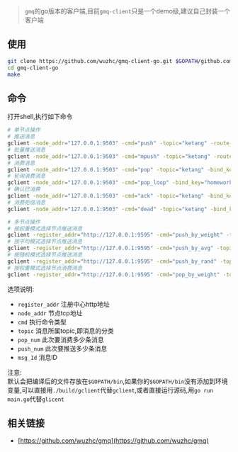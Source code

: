 > `gmq`的go版本的客户端,目前`gmq-client`只是一个demo级,建议自己封装一个客户端

## 使用
```bash
git clone https://github.com/wuzhc/gmq-client-go.git $GOPATH/github.com/wuzhc/gmq-client-go
cd gmq-client-go
make
```

## 命令
打开shell,执行如下命令
```bash
# 单节点操作
# 推送消息
gclient -node_addr="127.0.0.1:9503" -cmd="push" -topic="ketang" -route_key="homework" -push_num=1000 
# 批量推送消息
gclient -node_addr="127.0.0.1:9503" -cmd="mpush" -topic="ketang" -route_key="homework" -push_num=1000
# 消费消息
gclient -node_addr="127.0.0.1:9503" -cmd="pop" -topic="ketang" -bind_key="homework" -pop_num=1000 
# 轮询消费消息
gclient -node_addr="127.0.0.1:9503" -cmd="pop_loop" -bind_key="homework" -topic="ketang" 
# 确认已消费
gclient -node_addr="127.0.0.1:9503" -cmd="ack" -topic="ketang" -bind_key="homework" -msg_id="374389276810416130" 
# 消费死信消息
gclient -node_addr="127.0.0.1:9503" -cmd="dead" -topic="ketang" -bind_key="homework" -pop_num=1000 

# 多节点操作
# 按权重模式选择节点推送消息
gclient -register_addr="http://127.0.0.1:9595" -cmd="push_by_weight" -topic="ketang" -route_key="homework" -push_num=1000
# 按平均模式选择节点推送消息
gclient -register_addr="http://127.0.0.1:9595" -cmd="push_by_avg" -topic="ketang" -route_key="homework" -push_num=1000
# 按随机模式选择节点推送消息
gclient -register_addr="http://127.0.0.1:9595" -cmd="push_by_rand" -topic="ketang" -route_key="homework" -push_num=1000
# 按权重模式选择节点消费消息
gclient -register_addr="http://127.0.0.1:9595" -cmd="pop_by_weight" -topic="ketang" -bind_key="homework"
```
选项说明:  
- `register_addr` 注册中心http地址
- `node_addr` 节点tcp地址
- `cmd` 执行命令类型
- `topic` 消息所属topic,即消息的分类
- `pop_num` 此次要消费多少条消息
- `push_num` 此次要推送多少条消息
- `msg_Id` 消息ID

注意:  
默认会把编译后的文件存放在`$GOPATH/bin`,如果你的`$GOPATH/bin`没有添加到环境变量,可以直接用`./build/gclient`代替`gclient`,或者直接运行源码,用`go run main.go`代替`glicent`

## 相关链接
- [https://github.com/wuzhc/gmq](https://github.com/wuzhc/gmq)